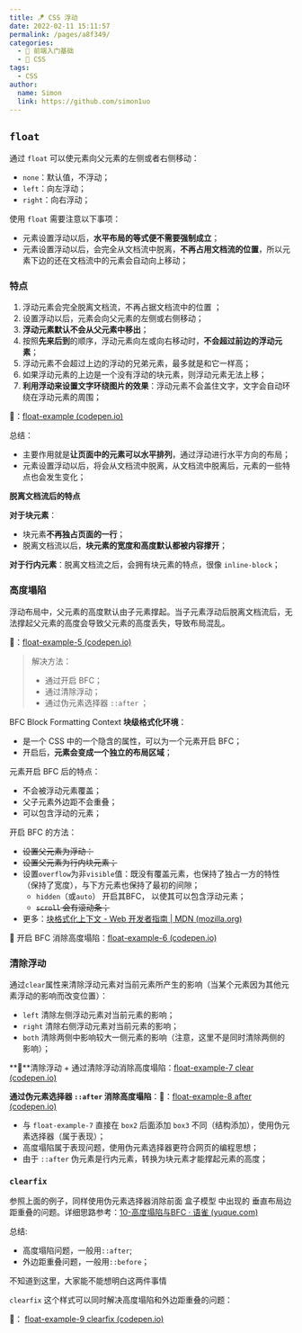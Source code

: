 ```yaml
---
title: 🪁 CSS 浮动
date: 2022-02-11 15:11:57
permalink: /pages/a8f349/
categories: 
  - 🚶 前端入门基础
  - 🎨 CSS
tags: 
  - CSS
author: 
  name: Simon
  link: https://github.com/simon1uo
---
```

##  `float`

通过 `float` 可以使元素向父元素的左侧或者右侧移动：

+ `none`：默认值，不浮动；
+ `left`：向左浮动；
+ `right`：向右浮动；

使用 `float` 需要注意以下事项：

- 元素设置浮动以后，**水平布局的等式便不需要强制成立**；
- 元素设置浮动以后，会完全从文档流中脱离，**不再占用文档流的位置**，所以元素下边的还在文档流中的元素会自动向上移动；

### 特点

1. 浮动元素会完全脱离文档流，不再占据文档流中的位置 ；
2. 设置浮动以后，元素会向父元素的左侧或右侧移动；
3. **浮动元素默认不会从父元素中移出**；
4. 按照**先来后到**的顺序，浮动元素向左或向右移动时，**不会超过前边的浮动元素**；
5. 浮动元素不会超过上边的浮动的兄弟元素，最多就是和它一样高；
6. 如果浮动元素的上边是一个没有浮动的块元素，则浮动元素无法上移；
7. **利用浮动来设置文字环绕图片的效果**：浮动元素不会盖住文字，文字会自动环绕在浮动元素的周围；

🌰：[float-example (codepen.io)](https://codepen.io/simownspace/pen/ExvaPdg)

总结：

+ 主要作用就是**让页面中的元素可以水平排列**，通过浮动进行水平方向的布局；
+ 元素设置浮动以后，将会从文档流中脱离，从文档流中脱离后，元素的一些特点也会发生变化；



**脱离文档流后的特点**

**对于块元素**：

+ 块元素**不再独占页面的一行**；
+ 脱离文档流以后，**块元素的宽度和高度默认都被内容撑开**；

**对于行内元素**：脱离文档流之后，会拥有块元素的特点，很像 `inline-block`；



### 高度塌陷

浮动布局中，父元素的高度默认由子元素撑起。当子元素浮动后脱离文档流后，无法撑起父元素的高度会导致父元素的高度丢失，导致布局混乱。

🌰：[float-example-5 (codepen.io)](https://codepen.io/simownspace/pen/YzxPdzW)

> 解决方法：
>
> + 通过开启 BFC；
> + 通过清除浮动；
> + 通过伪元素选择器 `::after` ；



BFC Block Formatting Context **块级格式化环境**：

+ 是一个 CSS 中的一个隐含的属性，可以为一个元素开启 BFC；
+ 开启后，**元素会变成一个独立的布局区域**；

元素开启 BFC 后的特点：

- 不会被浮动元素覆盖；
- 父子元素外边距不会重叠；
- 可以包含浮动的元素；

开启 BFC 的方法：

+ ~~设置父元素为浮动：~~
+ ~~设置父元素为行内块元素；~~
+ 设置`overflow`为非`visible`值：既没有覆盖元素，也保持了独占一方的特性（保持了宽度），与下方元素也保持了最初的间隙；
  + `hidden`（或`auto`） 开启其BFC， 以使其可以包含浮动元素；
  + ~~`scroll` 会有滚动条；~~
+ 更多：[块格式化上下文 - Web 开发者指南 | MDN (mozilla.org)](https://developer.mozilla.org/zh-CN/docs/Web/Guide/CSS/Block_formatting_context)

🌰 开启 BFC 消除高度塌陷：[float-example-6 (codepen.io)](https://codepen.io/simownspace/pen/mdMyaeW)



### 清除浮动

通过`clear`属性来清除浮动元素对当前元素所产生的影响（当某个元素因为其他元素浮动的影响而改变位置）：

- `left` 清除左侧浮动元素对当前元素的影响；
- `right` 清除右侧浮动元素对当前元素的影响；
- `both` 清除两侧中影响较大一侧元素的影响（注意，这里不是同时清除两侧的影响）；

**🌰**清除浮动 + 通过清除浮动消除高度塌陷：[float-example-7 clear (codepen.io)](https://codepen.io/simownspace/pen/abyzPgB)



**通过伪元素选择器  `::after` 消除高度塌陷**：🌰：[float-example-8 after (codepen.io)](https://codepen.io/simownspace/pen/JjyoVMX)

+ 与 `float-example-7` 直接在 `box2` 后面添加 `box3` 不同（结构添加），使用伪元素选择器（属于表现）；
+ 高度塌陷属于表现问题，使用伪元素选择器更符合网页的编程思想；
+ 由于 `::after` 伪元素是行内元素，转换为块元素才能撑起元素的高度；



### `clearfix`

参照上面的例子，同样使用伪元素选择器消除前面 盒子模型 中出现的 垂直布局边距重叠的问题。详细思路参考：[10-高度塌陷与BFC · 语雀 (yuque.com)](https://www.yuque.com/u21195183/hfcamg/cfsk0r)

总结:

- 高度塌陷问题，一般用`::after`;
- 外边距重叠问题，一般用`::before`；



不知道到这里，大家能不能想明白这两件事情

`clearfix` 这个样式可以同时解决高度塌陷和外边距重叠的问题：

🌰： [float-example-9 clearfix (codepen.io)](https://codepen.io/simownspace/pen/MWvYdxp)

